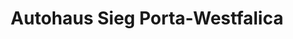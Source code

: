 ---
title: "Autohaus Sieg Porta-Westfalica"
url: /porta-westfalica/autohaus-sieg-porta-westfalica/
shop: Autohaus
---